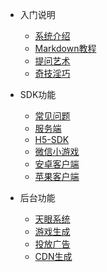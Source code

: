 <!-- docs/_sidebar.md -->

* 入门说明

  * [系统介绍](quickstart.md)
  * [Markdown教程](markdown.md)
  * [提问艺术](ask-art.md)
  * [奇技淫巧](learn.md)

* SDK功能

  * [常见问题](normal—question.md)
  * [服务端](server.md)
  * [H5-SDK](h5-sdk.md)
  * [微信小游戏](wx-game.md)
  * [安卓客户端](android.md)
  * [苹果客户端](ios.md)


* 后台功能

  * [天眼系统](zh-cn/deploy.md)
  * [游戏生成](zh-cn/helpers.md)
  * [投放广告](zh-cn/vue.md)
  * [CDN生成](zh-cn/cdn.md)